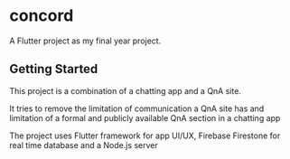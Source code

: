 # concord

A Flutter project as my final year project.

## Getting Started

This project is a combination of a chatting app and a QnA site.

It tries to remove the limitation of communication a QnA site has and limitation of a formal 
and publicly available QnA section in a chatting app

The project uses Flutter framework for app UI/UX, Firebase Firestone for real time database 
and a Node.js server